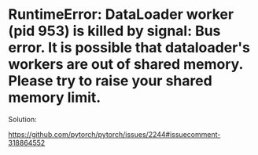 # RuntimeError: DataLoader worker (pid 953) is killed by signal: Bus error. It is possible that dataloader's workers are out of shared memory. Please try to raise your shared memory limit.

Solution: 

https://github.com/pytorch/pytorch/issues/2244#issuecomment-318864552
